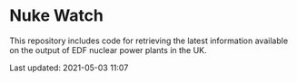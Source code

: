 # Nuke Watch

This repository includes code for retrieving the latest information available on the output of EDF nuclear power plants in the UK.

Last updated: 2021-05-03 11:07
